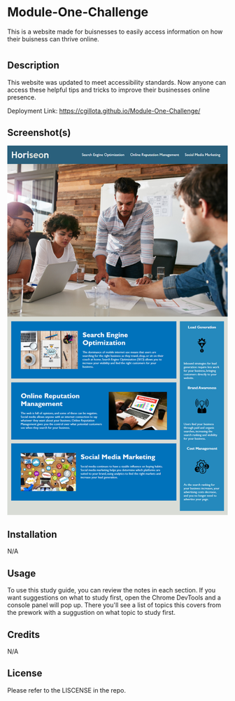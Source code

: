 # Module-One-Challenge
This is a website made for buisnesses to easily access information on how their buisness can thrive online. 
# <Module-One-Challenge>

## Description

This website was updated to meet accessibility standards. Now anyone can access these helpful tips and tricks to improve their businesses online presence. 

Deployment Link: https://cgillota.github.io/Module-One-Challenge/ 

## Screenshot(s)
![Alt text](assets/images/01-html-css-git-homework-demo.png)

## Installation

N/A

## Usage

To use this study guide, you can review the notes in each section. If you want suggestions on what to study first, open the Chrome DevTools and a console panel will pop up. There you'll see a list of topics this covers from the prework with a suggustion on what topic to study first.

## Credits

N/A

## License

Please refer to the LISCENSE in the repo.
